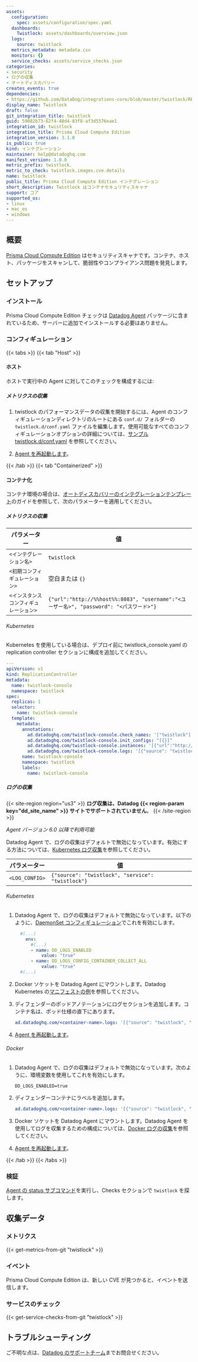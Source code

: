 ```yaml
---
assets:
  configuration:
    spec: assets/configuration/spec.yaml
  dashboards:
    Twistlock: assets/dashboards/overview.json
  logs:
    source: twistlock
  metrics_metadata: metadata.csv
  monitors: {}
  service_checks: assets/service_checks.json
categories:
- security
- ログの収集
- オートディスカバリー
creates_events: true
dependencies:
- https://github.com/DataDog/integrations-core/blob/master/twistlock/README.md
display_name: Twistlock
draft: false
git_integration_title: twistlock
guid: 59082b73-62f4-48d4-83f8-af3d5576eae1
integration_id: twistlock
integration_title: Prisma Cloud Compute Edition
integration_version: 3.1.0
is_public: true
kind: インテグレーション
maintainer: help@datadoghq.com
manifest_version: 1.0.0
metric_prefix: twistlock.
metric_to_check: twistlock.images.cve.details
name: twistlock
public_title: Prisma Cloud Compute Edition インテグレーション
short_description: Twistlock はコンテナセキュリティスキャナ
support: コア
supported_os:
- linux
- mac_os
- windows
---
```




## 概要

[Prisma Cloud Compute Edition][1] はセキュリティスキャナです。コンテナ、ホスト、パッケージをスキャンして、脆弱性やコンプライアンス問題を発見します。

## セットアップ

### インストール

Prisma Cloud Compute Edition チェックは [Datadog Agent][2] パッケージに含まれているため、サーバーに追加でインストールする必要はありません。

### コンフィギュレーション

{{< tabs >}}
{{< tab "Host" >}}

#### ホスト

ホストで実行中の Agent に対してこのチェックを構成するには:

##### メトリクスの収集

1. twistlock のパフォーマンスデータの収集を開始するには、Agent のコンフィギュレーションディレクトリのルートにある `conf.d/` フォルダーの `twistlock.d/conf.yaml` ファイルを編集します。使用可能なすべてのコンフィギュレーションオプションの詳細については、[サンプル twistlock.d/conf.yaml][1] を参照してください。

2. [Agent を再起動します][2]。

[1]: https://github.com/DataDog/integrations-core/blob/master/twistlock/datadog_checks/twistlock/data/conf.yaml.example
[2]: https://docs.datadoghq.com/ja/agent/guide/agent-commands/#start-stop-and-restart-the-agent
{{< /tab >}}
{{< tab "Containerized" >}}

#### コンテナ化

コンテナ環境の場合は、[オートディスカバリーのインテグレーションテンプレート][1]のガイドを参照して、次のパラメーターを適用してください。

##### メトリクスの収集

| パラメーター            | 値                                                                               |
| -------------------- | ----------------------------------------------------------------------------------- |
| `<インテグレーション名>` | `twistlock`                                                                         |
| `<初期コンフィギュレーション>`      | 空白または `{}`                                                                       |
| `<インスタンスコンフィギュレーション>`  | `{"url":"http://%%host%%:8083", "username":"<ユーザー名>", "password": "<パスワード>"}` |

###### Kubernetes

Kubernetes を使用している場合は、デプロイ前に twistlock_console.yaml の replication controller セクションに構成を追加してください。

```yaml
---
apiVersion: v1
kind: ReplicationController
metadata:
  name: twistlock-console
  namespace: twistlock
spec:
  replicas: 1
  selector:
    name: twistlock-console
  template:
    metadata:
      annotations:
        ad.datadoghq.com/twistlock-console.check_names: '["twistlock"]'
        ad.datadoghq.com/twistlock-console.init_configs: "[{}]"
        ad.datadoghq.com/twistlock-console.instances: '[{"url":"http://%%host%%:8083", "username":"<ユーザー名>", "password": "<パスワード>"}]'
        ad.datadoghq.com/twistlock-console.logs: '[{"source": "twistlock", "service": "twistlock"}]'
      name: twistlock-console
      namespace: twistlock
      labels:
        name: twistlock-console
```

##### ログの収集


{{< site-region region="us3" >}}
**ログ収集は、Datadog {{< region-param key="dd_site_name" >}} サイトでサポートされていません**。
{{< /site-region >}}


_Agent バージョン 6.0 以降で利用可能_

Datadog Agent で、ログの収集はデフォルトで無効になっています。有効にする方法については、[Kubernetes ログ収集][2]を参照してください。

| パラメーター      | 値                                             |
| -------------- | ------------------------------------------------- |
| `<LOG_CONFIG>` | `{"source": "twistlock", "service": "twistlock"}` |

###### Kubernetes

1. Datadog Agent で、ログの収集はデフォルトで無効になっています。以下のように、[DaemonSet コンフィギュレーション][3]でこれを有効にします。

   ```yaml
     #(...)
       env:
         #(...)
         - name: DD_LOGS_ENABLED
             value: "true"
         - name: DD_LOGS_CONFIG_CONTAINER_COLLECT_ALL
             value: "true"
     #(...)
   ```

2. Docker ソケットを Datadog Agent にマウントします。Datadog Kubernetes の[マニフェストの例][4]を参照してください。

3. ディフェンダーのポッドアノテーションにログセクションを追加します。コンテナ名は、ポッド仕様の直下にあります。

   ```yaml
   ad.datadoghq.com/<container-name>.logs: '[{"source": "twistlock", "service": "twistlock"}]'
   ```

4. [Agent を再起動します][5]。

###### Docker

1. Datadog Agent で、ログの収集はデフォルトで無効になっています。次のように、環境変数を使用してこれを有効にします。

   ```shell
   DD_LOGS_ENABLED=true
   ```

2. ディフェンダーコンテナにラベルを追加します。

   ```yaml
   ad.datadoghq.com/<container-name>.logs: '[{"source": "twistlock", "service": "twistlock"}]'
   ```

3. Docker ソケットを Datadog Agent にマウントします。Datadog Agent を使用してログを収集するための構成については、[Docker ログの収集][6]を参照してください。

4. [Agent を再起動します][5]。

[1]: https://docs.datadoghq.com/ja/agent/kubernetes/integrations/
[2]: https://docs.datadoghq.com/ja/agent/kubernetes/log/?tab=containerinstallation#setup
[3]: https://docs.datadoghq.com/ja/agent/kubernetes/daemonset_setup/#log-collection
[4]: https://docs.datadoghq.com/ja/agent/kubernetes/?tab=daemonset
[5]: https://docs.datadoghq.com/ja/agent/guide/agent-commands/#start-stop-and-restart-the-agent
[6]: https://docs.datadoghq.com/ja/agent/docker/log/?tab=containerinstallation
{{< /tab >}}
{{< /tabs >}}

### 検証

[Agent の status サブコマンド][3]を実行し、Checks セクションで `twistlock` を探します。

## 収集データ

### メトリクス
{{< get-metrics-from-git "twistlock" >}}


### イベント

Prisma Cloud Compute Edition は、新しい CVE が見つかると、イベントを送信します。

### サービスのチェック
{{< get-service-checks-from-git "twistlock" >}}


## トラブルシューティング

ご不明な点は、[Datadog のサポートチーム][4]までお問合せください。



[1]: https://www.paloaltonetworks.com/prisma/cloud
[2]: https://app.datadoghq.com/account/settings#agent
[3]: https://docs.datadoghq.com/ja/agent/guide/agent-commands/#agent-status-and-information
[4]: https://docs.datadoghq.com/ja/help/